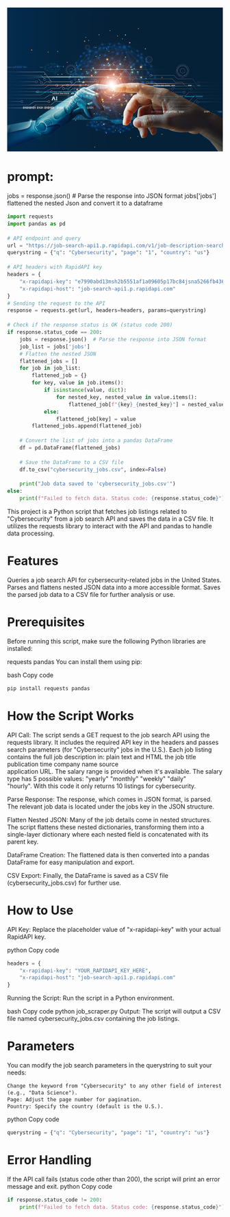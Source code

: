 ![Future-Developments-AI](Future-Developments-AI.jpg)
# prompt:  
jobs = response.json()  # Parse the response into JSON format jobs['jobs']  
flattened the nested Json and convert it to a dataframe

<!-- python code block -->
```python
import requests
import pandas as pd

# API endpoint and query
url = "https://job-search-api1.p.rapidapi.com/v1/job-description-search"
querystring = {"q": "Cybersecurity", "page": "1", "country": "us"}

# API headers with RapidAPI key
headers = {
    "x-rapidapi-key": "e7990abd13msh2b5551af1a09605p17bc84jsna5266fb436ab",
    "x-rapidapi-host": "job-search-api1.p.rapidapi.com"
}
# Sending the request to the API
response = requests.get(url, headers=headers, params=querystring)

# Check if the response status is OK (status code 200)
if response.status_code == 200:
    jobs = response.json()  # Parse the response into JSON format
    job_list = jobs['jobs']
    # Flatten the nested JSON
    flattened_jobs = []
    for job in job_list:
        flattened_job = {}
        for key, value in job.items():
            if isinstance(value, dict):
                for nested_key, nested_value in value.items():
                    flattened_job[f"{key}_{nested_key}"] = nested_value
            else:
                flattened_job[key] = value
        flattened_jobs.append(flattened_job)

    # Convert the list of jobs into a pandas DataFrame
    df = pd.DataFrame(flattened_jobs)

    # Save the DataFrame to a CSV file
    df.to_csv("cybersecurity_jobs.csv", index=False)

    print("Job data saved to 'cybersecurity_jobs.csv'")
else:
    print(f"Failed to fetch data. Status code: {response.status_code}")
```

This project is a Python script that fetches job listings related to "Cybersecurity" from a job search API and saves the data in a CSV file. It utilizes the requests library to interact with the API and pandas to handle data processing.

# Features
Queries a job search API for cybersecurity-related jobs in the United States.
Parses and flattens nested JSON data into a more accessible format.
Saves the parsed job data to a CSV file for further analysis or use.



# Prerequisites
Before running this script, make sure the following Python libraries are installed:

requests
pandas
You can install them using pip:

bash
Copy code
<!-- python code block -->
```python
pip install requests pandas
```





# How the Script Works
API Call: The script sends a GET request to the job search API using the requests library. It includes the required API key in the headers and passes search parameters (for "Cybersecurity" jobs in the U.S.). 
Each job listing contains the full job description in:
        plain text and HTML
        the job title
        publication time
        company name 
        source  
        application URL.
The salary range is provided when it's available. The salary type has 5 possible values: 
        "yearly"
        "monthly"
        "weekly"
        "daily"  
        "hourly". 
With this code it only returns 10 listings for cybersecurity.


Parse Response: The response, which comes in JSON format, is parsed. The relevant job data is located under the jobs key in the JSON structure.

Flatten Nested JSON: Many of the job details come in nested structures. The script flattens these nested dictionaries, transforming them into a single-layer dictionary where each nested field is concatenated with its parent key.

DataFrame Creation: The flattened data is then converted into a pandas DataFrame for easy manipulation and export.

CSV Export: Finally, the DataFrame is saved as a CSV file (cybersecurity_jobs.csv) for further use.

# How to Use
API Key: Replace the placeholder value of "x-rapidapi-key" with your actual RapidAPI key.

python
Copy code
<!-- python code block -->
```python
headers = {
    "x-rapidapi-key": "YOUR_RAPIDAPI_KEY_HERE",
    "x-rapidapi-host": "job-search-api1.p.rapidapi.com"
}
```

Running the Script: 
Run the script in a Python environment.

bash
Copy code
python job_scraper.py
Output: The script will output a CSV file named cybersecurity_jobs.csv containing the job listings.

# Parameters
You can modify the job search parameters in the querystring to suit your needs:

    Change the keyword from "Cybersecurity" to any other field of interest (e.g., "Data Science").
    Page: Adjust the page number for pagination.
    Pountry: Specify the country (default is the U.S.).

python
Copy code
<!-- python code block -->
```python
querystring = {"q": "Cybersecurity", "page": "1", "country": "us"}
```

# Error Handling
If the API call fails (status code other than 200), the script will print an error message and exit.
python
Copy code
<!-- python code block -->
```python
if response.status_code != 200:
    print(f"Failed to fetch data. Status code: {response.status_code}")
```

